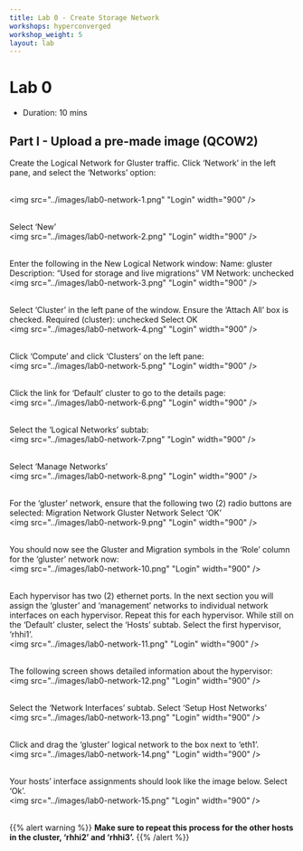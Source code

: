 ```yaml
---
title: Lab 0 - Create Storage Network
workshops: hyperconverged
workshop_weight: 5
layout: lab
---
```


# Lab 0

* Duration: 10 mins

## Part I - Upload a pre-made image (QCOW2)

Create the Logical Network for Gluster traffic.
Click ‘Network’ in the left pane, and select the ‘Networks’ option:

<br><img src="../images/lab0-network-1.png" "Login" width="900" /><br><br>

Select ‘New’
<br><img src="../images/lab0-network-2.png" "Login" width="900" /><br><br>

Enter the following in the New Logical Network window:
Name:                                gluster
Description:                “Used for storage and live migrations”
VM Network:                unchecked
<br><img src="../images/lab0-network-3.png" "Login" width="900" /><br><br>

Select ‘Cluster’ in the left pane of the window.
Ensure the ‘Attach All’ box is checked.
Required (cluster):        unchecked
Select OK
<br><img src="../images/lab0-network-4.png" "Login" width="900" /><br><br>

Click ‘Compute’ and click ‘Clusters’ on the left pane:
<br><img src="../images/lab0-network-5.png" "Login" width="900" /><br><br>

Click the link for ‘Default’ cluster to go to the details page:
<br><img src="../images/lab0-network-6.png" "Login" width="900" /><br><br>

Select the ‘Logical Networks’ subtab:
<br><img src="../images/lab0-network-7.png" "Login" width="900" /><br><br>

Select ‘Manage Networks’
<br><img src="../images/lab0-network-8.png" "Login" width="900" /><br><br>

For the ‘gluster’ network, ensure that the following two (2) radio buttons are selected:
Migration Network
Gluster Network
Select ‘OK’
<br><img src="../images/lab0-network-9.png" "Login" width="900" /><br><br>

You should now see the Gluster and Migration symbols in the ‘Role’ column for the ‘gluster’ network now:
<br><img src="../images/lab0-network-10.png" "Login" width="900" /><br><br>

Each hypervisor has two (2) ethernet ports. In the next section you will assign the ‘gluster’ and ‘management’ networks to individual network interfaces on each hypervisor. Repeat this for each hypervisor.
While still on the ‘Default’ cluster, select the ‘Hosts’ subtab.
Select the first hypervisor, ‘rhhi1’.
<br><img src="../images/lab0-network-11.png" "Login" width="900" /><br><br>

The following screen shows detailed information about the hypervisor:
<br><img src="../images/lab0-network-12.png" "Login" width="900" /><br><br>

Select the ‘Network Interfaces’ subtab.
Select ‘Setup Host Networks’
<br><img src="../images/lab0-network-13.png" "Login" width="900" /><br><br>

Click and drag the ‘gluster’ logical network to the box next to ‘eth1’.
<br><img src="../images/lab0-network-14.png" "Login" width="900" /><br><br>

Your hosts’ interface assignments should look like the image below.
Select ‘Ok’.
<br><img src="../images/lab0-network-15.png" "Login" width="900" /><br><br>

{{% alert warning %}}
**Make sure to repeat this process for the other hosts in the cluster, ‘rhhi2’ and ‘rhhi3’.**
{{% /alert %}}
